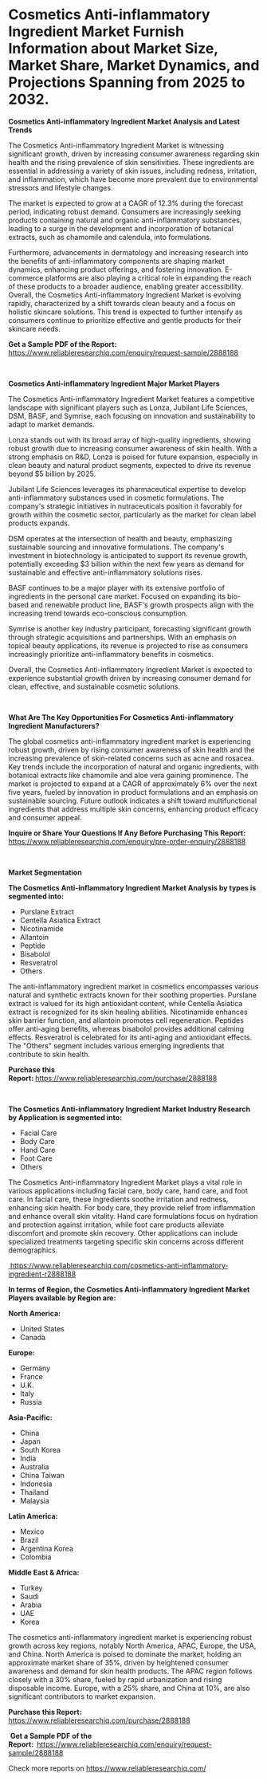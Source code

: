 <p><h1>Cosmetics Anti-inflammatory Ingredient Market Furnish Information about Market Size, Market Share, Market Dynamics, and Projections Spanning from 2025 to 2032.</h1></p><p><strong>Cosmetics Anti-inflammatory Ingredient Market Analysis and Latest Trends</strong></p>
<p><p>The Cosmetics Anti-inflammatory Ingredient Market is witnessing significant growth, driven by increasing consumer awareness regarding skin health and the rising prevalence of skin sensitivities. These ingredients are essential in addressing a variety of skin issues, including redness, irritation, and inflammation, which have become more prevalent due to environmental stressors and lifestyle changes. </p><p>The market is expected to grow at a CAGR of 12.3% during the forecast period, indicating robust demand. Consumers are increasingly seeking products containing natural and organic anti-inflammatory substances, leading to a surge in the development and incorporation of botanical extracts, such as chamomile and calendula, into formulations. </p><p>Furthermore, advancements in dermatology and increasing research into the benefits of anti-inflammatory components are shaping market dynamics, enhancing product offerings, and fostering innovation. E-commerce platforms are also playing a critical role in expanding the reach of these products to a broader audience, enabling greater accessibility. Overall, the Cosmetics Anti-inflammatory Ingredient Market is evolving rapidly, characterized by a shift towards clean beauty and a focus on holistic skincare solutions. This trend is expected to further intensify as consumers continue to prioritize effective and gentle products for their skincare needs.</p></p>
<p><strong>Get a Sample PDF of the Report:&nbsp;</strong> <a href="https://www.reliableresearchiq.com/enquiry/request-sample/2888188?utm_campaign=3066&utm_medium=2&utm_source=Github&utm_content=ia&utm_term=14032025&utm_id=cosmetics-anti-inflammatory-ingredient">https://www.reliableresearchiq.com/enquiry/request-sample/2888188</a></p>
<p>&nbsp;</p>
<p><strong>Cosmetics Anti-inflammatory Ingredient Major Market Players</strong></p>
<p><p>The Cosmetics Anti-inflammatory Ingredient Market features a competitive landscape with significant players such as Lonza, Jubilant Life Sciences, DSM, BASF, and Symrise, each focusing on innovation and sustainability to adapt to market demands. </p><p>Lonza stands out with its broad array of high-quality ingredients, showing robust growth due to increasing consumer awareness of skin health. With a strong emphasis on R&D, Lonza is poised for future expansion, especially in clean beauty and natural product segments, expected to drive its revenue beyond $5 billion by 2025.</p><p>Jubilant Life Sciences leverages its pharmaceutical expertise to develop anti-inflammatory substances used in cosmetic formulations. The company's strategic initiatives in nutraceuticals position it favorably for growth within the cosmetic sector, particularly as the market for clean label products expands.</p><p>DSM operates at the intersection of health and beauty, emphasizing sustainable sourcing and innovative formulations. The company's investment in biotechnology is anticipated to support its revenue growth, potentially exceeding $3 billion within the next few years as demand for sustainable and effective anti-inflammatory solutions rises.</p><p>BASF continues to be a major player with its extensive portfolio of ingredients in the personal care market. Focused on expanding its bio-based and renewable product line, BASF's growth prospects align with the increasing trend towards eco-conscious consumption.</p><p>Symrise is another key industry participant, forecasting significant growth through strategic acquisitions and partnerships. With an emphasis on topical beauty applications, its revenue is projected to rise as consumers increasingly prioritize anti-inflammatory benefits in cosmetics.</p><p>Overall, the Cosmetics Anti-inflammatory Ingredient Market is expected to experience substantial growth driven by increasing consumer demand for clean, effective, and sustainable cosmetic solutions.</p></p>
<p>&nbsp;</p>
<p><strong>What Are The Key Opportunities For Cosmetics Anti-inflammatory Ingredient Manufacturers?</strong></p>
<p><p>The global cosmetics anti-inflammatory ingredient market is experiencing robust growth, driven by rising consumer awareness of skin health and the increasing prevalence of skin-related concerns such as acne and rosacea. Key trends include the incorporation of natural and organic ingredients, with botanical extracts like chamomile and aloe vera gaining prominence. The market is projected to expand at a CAGR of approximately 6% over the next five years, fueled by innovation in product formulations and an emphasis on sustainable sourcing. Future outlook indicates a shift toward multifunctional ingredients that address multiple skin concerns, enhancing product efficacy and consumer appeal.</p></p>
<p><strong>Inquire or Share Your Questions If Any Before Purchasing This Report:</strong> <a href="https://www.reliableresearchiq.com/enquiry/pre-order-enquiry/2888188?utm_campaign=3066&utm_medium=2&utm_source=Github&utm_content=ia&utm_term=14032025&utm_id=cosmetics-anti-inflammatory-ingredient">https://www.reliableresearchiq.com/enquiry/pre-order-enquiry/2888188</a></p>
<p>&nbsp;</p>
<p><strong>Market Segmentation</strong></p>
<p><strong>The Cosmetics Anti-inflammatory Ingredient Market Analysis by types is segmented into:</strong></p>
<p><ul><li>Purslane Extract</li><li>Centella Asiatica Extract</li><li>Nicotinamide</li><li>Allantoin</li><li>Peptide</li><li>Bisabolol</li><li>Resveratrol</li><li>Others</li></ul></p>
<p><p>The anti-inflammatory ingredient market in cosmetics encompasses various natural and synthetic extracts known for their soothing properties. Purslane extract is valued for its high antioxidant content, while Centella Asiatica extract is recognized for its skin healing abilities. Nicotinamide enhances skin barrier function, and allantoin promotes cell regeneration. Peptides offer anti-aging benefits, whereas bisabolol provides additional calming effects. Resveratrol is celebrated for its anti-aging and antioxidant effects. The "Others" segment includes various emerging ingredients that contribute to skin health.</p></p>
<p><strong>Purchase this Report:&nbsp;</strong><a href="https://www.reliableresearchiq.com/purchase/2888188?utm_campaign=3066&utm_medium=2&utm_source=Github&utm_content=ia&utm_term=14032025&utm_id=cosmetics-anti-inflammatory-ingredient">https://www.reliableresearchiq.com/purchase/2888188</a></p>
<p>&nbsp;</p>
<p><strong>The Cosmetics Anti-inflammatory Ingredient Market Industry Research by Application is segmented into:</strong></p>
<p><ul><li>Facial Care</li><li>Body Care</li><li>Hand Care</li><li>Foot Care</li><li>Others</li></ul></p>
<p><p>The Cosmetics Anti-inflammatory Ingredient Market plays a vital role in various applications including facial care, body care, hand care, and foot care. In facial care, these ingredients soothe irritation and redness, enhancing skin health. For body care, they provide relief from inflammation and enhance overall skin vitality. Hand care formulations focus on hydration and protection against irritation, while foot care products alleviate discomfort and promote skin recovery. Other applications can include specialized treatments targeting specific skin concerns across different demographics.</p></p>
<p><a href="https://www.reliableresearchiq.com/cosmetics-anti-inflammatory-ingredient-r2888188?utm_campaign=3066&utm_medium=2&utm_source=Github&utm_content=ia&utm_term=14032025&utm_id=cosmetics-anti-inflammatory-ingredient">&nbsp;https://www.reliableresearchiq.com/cosmetics-anti-inflammatory-ingredient-r2888188</a></p>
<p><strong>In terms of Region, the Cosmetics Anti-inflammatory Ingredient Market Players available by Region are:</strong></p>
<p>
    <p> <strong> North America: </strong>
        <ul>
            <li>United States</li>
            <li>Canada</li>
        </ul>
        </p> 
    <p> <strong> Europe: </strong>
        <ul>
            <li>Germany</li>
            <li>France</li>
            <li>U.K.</li>
            <li>Italy</li>
            <li>Russia</li>
        </ul>
        </p> 
    <p> <strong> Asia-Pacific: </strong>
        <ul>
            <li>China</li>
            <li>Japan</li>
            <li>South Korea</li>
            <li>India</li>
            <li>Australia</li>
            <li>China Taiwan</li>
            <li>Indonesia</li>
            <li>Thailand</li>
            <li>Malaysia</li>
        </ul>
        </p> 
    <p> <strong> Latin America: </strong>
        <ul>
            <li>Mexico</li>
            <li>Brazil</li>
            <li>Argentina Korea</li>
            <li>Colombia</li>
        </ul>
        </p> 
    <p> <strong> Middle East & Africa: </strong>
        <ul>
            <li>Turkey</li>
            <li>Saudi</li>
            <li>Arabia</li>
            <li>UAE</li>
            <li>Korea</li>
        </ul>
    </p>
    </p>
<p><p>The cosmetics anti-inflammatory ingredient market is experiencing robust growth across key regions, notably North America, APAC, Europe, the USA, and China. North America is poised to dominate the market, holding an approximate market share of 35%, driven by heightened consumer awareness and demand for skin health products. The APAC region follows closely with a 30% share, fueled by rapid urbanization and rising disposable income. Europe, with a 25% share, and China at 10%, are also significant contributors to market expansion.</p></p>
<p><strong>Purchase this Report: </strong><a href="https://www.reliableresearchiq.com/purchase/2888188?utm_campaign=3066&utm_medium=2&utm_source=Github&utm_content=ia&utm_term=14032025&utm_id=cosmetics-anti-inflammatory-ingredient">https://www.reliableresearchiq.com/purchase/2888188</a></p>
<p>&nbsp;<strong>Get a Sample PDF of the Report:&nbsp;&nbsp;</strong><a href="https://www.reliableresearchiq.com/enquiry/request-sample/2888188?utm_campaign=3066&utm_medium=2&utm_source=Github&utm_content=ia&utm_term=14032025&utm_id=cosmetics-anti-inflammatory-ingredient">https://www.reliableresearchiq.com/enquiry/request-sample/2888188</a></p>
<p><strong></strong></p>
<p>Check more reports on <a href="https://www.reliableresearchiq.com/?utm_campaign=3066&utm_medium=2&utm_source=Github&utm_content=ia&utm_term=14032025&utm_id=cosmetics-anti-inflammatory-ingredient">https://www.reliableresearchiq.com/</a></p>